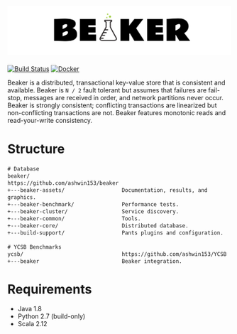 ![Logo](https://github.com/ashwin153/beaker/blob/master/beaker-assets/images/banner.png)
---
[![Build Status](https://travis-ci.org/ashwin153/beaker.svg?branch=master)][1]
[![Docker](https://img.shields.io/docker/build/ashwin153/beaker.svg)][2]

Beaker is a distributed, transactional key-value store that is consistent and available. Beaker is
```N / 2``` fault tolerant but assumes that failures are fail-stop, messages are received in order,
and network partitions never occur. Beaker is strongly consistent; conflicting transactions are
linearized but non-conflicting transactions are not. Beaker features monotonic reads and 
read-your-write consistency.

# Structure
```
# Database
beaker/                             https://github.com/ashwin153/beaker
+---beaker-assets/                  Documentation, results, and graphics.
+---beaker-benchmark/               Performance tests.
+---beaker-cluster/                 Service discovery.
+---beaker-common/                  Tools.
+---beaker-core/                    Distributed database.
+---build-support/                  Pants plugins and configuration.

# YCSB Benchmarks
ycsb/                               https://github.com/ashwin153/YCSB
+---beaker                          Beaker integration.
```

# Requirements
- Java 1.8 
- Python 2.7 (build-only) 
- Scala 2.12 

[1]: https://travis-ci.org/ashwin153/beaker
[2]: https://hub.docker.com/r/ashwin153/beaker/
